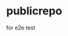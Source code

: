 # publicrepo
for e2e test




































































































































































































































































































































































































































































































































































































































































































































































































































































































































































































































































































































































































































































































































































































































































































































































































































































































































































































































































































































































































































































































































































































































































































































































































































































































































































































































































































































































































